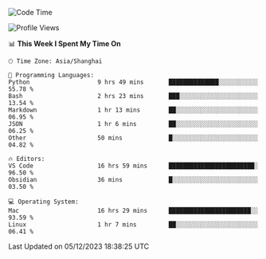 <!--START_SECTION:waka-->
![Code Time](http://img.shields.io/badge/Code%20Time-256%20hrs%2044%20mins-blue)

![Profile Views](http://img.shields.io/badge/Profile%20Views-0-blue)

📊 **This Week I Spent My Time On** 

```text
🕑︎ Time Zone: Asia/Shanghai

💬 Programming Languages: 
Python                   9 hrs 49 mins       ██████████████░░░░░░░░░░░   55.78 % 
Bash                     2 hrs 23 mins       ███░░░░░░░░░░░░░░░░░░░░░░   13.54 % 
Markdown                 1 hr 13 mins        ██░░░░░░░░░░░░░░░░░░░░░░░   06.95 % 
JSON                     1 hr 6 mins         ██░░░░░░░░░░░░░░░░░░░░░░░   06.25 % 
Other                    50 mins             █░░░░░░░░░░░░░░░░░░░░░░░░   04.82 % 

🔥 Editors: 
VS Code                  16 hrs 59 mins      ████████████████████████░   96.50 % 
Obsidian                 36 mins             █░░░░░░░░░░░░░░░░░░░░░░░░   03.50 % 

💻 Operating System: 
Mac                      16 hrs 29 mins      ███████████████████████░░   93.59 % 
Linux                    1 hr 7 mins         ██░░░░░░░░░░░░░░░░░░░░░░░   06.41 % 
```


 Last Updated on 05/12/2023 18:38:25 UTC
<!--END_SECTION:waka-->